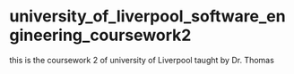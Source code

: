 # university_of_liverpool_software_engineering_coursework2
this is the coursework 2 of university of Liverpool taught by Dr. Thomas
